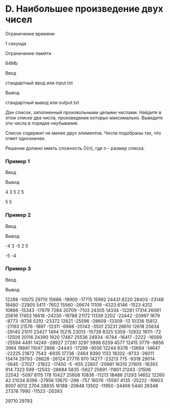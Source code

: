 D. Наибольшее произведение двух чисел
=====================================

Ограничение времени

1 секунда

Ограничение памяти

64Mb

Ввод

стандартный ввод или input.txt

Вывод

стандартный вывод или output.txt

Дан список, заполненный произвольными целыми числами. Найдите в этом списке два числа, произведение которых максимально. Выведите эти числа в порядке неубывания.

Список содержит не менее двух элементов. Числа подобраны так, что ответ однозначен.

Решение должно иметь сложность O(n), где n - размер списка.

### Пример 1

Ввод

Вывод

4 3 5 2 5

5 5

### Пример 2

Ввод

Вывод

\-4 3 -5 2 5

\-5 -4

### Пример 3

Ввод

Вывод

12288 -10075 29710 15686 -18900 -17715 15992 24431 6220 28403 -23148 18480 -22905 5411 -7602 15560 -26674 11109 -4323 6146 -1523 4312 10666 -15343 -17679 7284 20709 -7103 24305 14334 -12281 17314 26061 25616 17453 16618 -24230 -19788 21172 11339 2202 -22442 -20997 1879 -8773 -8736 5310 -23372 12621 -25596 -28609 -13309 -13 10336 15812 -21193 21576 -1897 -12311 -6988 -25143 -3501 23231 26610 12618 25834 -29140 21011 23427 1494 15215 23013 -15739 8325 5359 -12932 18111 -72 -12509 20116 24390 1920 17487 25536 24934 -6784 -16417 -2222 -16569 -25594 4491 14249 -28927 27281 3297 5998 6259 4577 12415 3779 -8856 3994 19941 11047 2866 -24443 -17299 -9556 12244 6376 -13694 -14647 -22225 21872 7543 -6935 17736 -2464 9390 1133 18202 -9733 -26011 13474 29793 -26628 -26124 27776 970 14277 -23213 775 -9318 29014 -5645 -27027 -21822 -17450 -5 -655 22807 -20981 16310 27605 -18393 914 7323 599 -12503 -28684 5835 -5627 25891 -11801 21243 -21506 22542 -5097 8115 178 10427 25808 10836 -11213 18488 21293 14652 12260 42 21034 8396 -27956 13670 -296 -757 18076 -15597 4135 -25222 -19603 8007 6012 2704 28935 16188 -20848 13502 -11950 -24466 5440 26348 27378 7990 -11523 -26393 

29710 29793